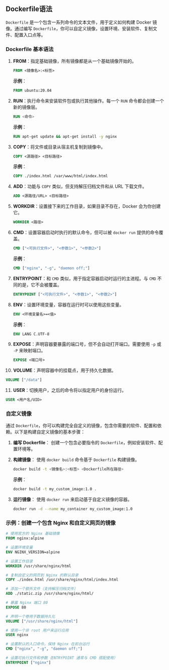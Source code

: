 ## Dockerfile语法

`Dockerfile` 是一个包含一系列命令的文本文件，用于定义如何构建 Docker 镜像。通过编写 `Dockerfile`，你可以自定义镜像，设置环境、安装软件、复制文件、配置入口点等。

### Dockerfile 基本语法

1. **FROM**：指定基础镜像，所有镜像都是从一个基础镜像开始的。
   ```dockerfile
   FROM <镜像名>:<标签>
   ```
   **示例**：
   ```dockerfile
   FROM ubuntu:20.04
   ```

2. **RUN**：执行命令来安装软件包或执行其他操作。每一个 `RUN` 命令都会创建一个新的镜像层。
   ```dockerfile
   RUN <命令>
   ```
   **示例**：
   ```dockerfile
   RUN apt-get update && apt-get install -y nginx
   ```

3. **COPY**：将文件或目录从宿主机复制到镜像中。
   ```dockerfile
   COPY <源路径> <目标路径>
   ```
   **示例**：
   ```dockerfile
   COPY ./index.html /var/www/html/index.html
   ```

4. **ADD**：功能与 `COPY` 类似，但支持解压归档文件和从 URL 下载文件。
   ```dockerfile
   ADD <源路径/URL> <目标路径>
   ```

5. **WORKDIR**：设置接下来的工作目录，如果目录不存在，Docker 会为你创建它。
   ```dockerfile
   WORKDIR <路径>
   ```

6. **CMD**：设置容器启动时执行的默认命令，但可以被 `docker run` 提供的命令覆盖。
   ```dockerfile
   CMD ["<可执行文件>", "<参数1>", "<参数2>"]
   ```
   **示例**：
   ```dockerfile
   CMD ["nginx", "-g", "daemon off;"]
   ```

7. **ENTRYPOINT**：和 `CMD` 类似，用于指定容器启动时运行的主进程。与 `CMD` 不同的是，它不会被覆盖。
   ```dockerfile
   ENTRYPOINT ["<可执行文件>", "<参数1>", "<参数2>"]
   ```

8. **ENV**：设置环境变量，容器在运行时可以使用这些变量。
   ```dockerfile
   ENV <环境变量名>=<值>
   ```
   **示例**：
   ```dockerfile
   ENV LANG C.UTF-8
   ```

9. **EXPOSE**：声明容器要暴露的端口号，但不会自动打开端口。需要使用 `-p` 或 `-P` 来映射端口。
   ```dockerfile
   EXPOSE <端口号>
   ```

10. **VOLUME**：声明容器中的挂载点，用于持久化数据。
   ```dockerfile
   VOLUME ["/data"]
   ```

11. **USER**：切换用户，之后的命令将以指定用户的身份运行。
   ```dockerfile
   USER <用户名/UID>
   ```

### 自定义镜像

通过 `Dockerfile`，你可以构建完全自定义的镜像，包含你需要的软件、配置和依赖。以下是构建自定义镜像的基本步骤：

1. **编写 Dockerfile**：
   创建一个包含必要指令的 `Dockerfile`，例如安装软件、配置环境等。

2. **构建镜像**：
   使用 `docker build` 命令基于 `Dockerfile` 构建镜像。

   ```bash
   docker build -t <镜像名>:<标签> <Dockerfile所在路径>
   ```

   **示例**：
   ```bash
   docker build -t my_custom_image:1.0 .
   ```

3. **运行镜像**：
   使用 `docker run` 来启动基于自定义镜像的容器。

   ```bash
   docker run -d --name my_container my_custom_image:1.0
   ```

### 示例：创建一个包含 Nginx 和自定义网页的镜像

```dockerfile
# 使用官方的 Nginx 基础镜像
FROM nginx:alpine

# 设置环境变量
ENV NGINX_VERSION=alpine

# 设置工作目录
WORKDIR /usr/share/nginx/html

# 复制自定义的网页到 Nginx 的默认目录
COPY ./index.html /usr/share/nginx/html/index.html

# 添加一个额外文件（支持解压归档文件）
ADD ./static.zip /usr/share/nginx/html/

# 暴露 Nginx 端口 80
EXPOSE 80

# 声明一个卷用于数据持久化
VOLUME ["/usr/share/nginx/html"]

# 使用一个非 root 用户来运行应用
USER nginx

# 设置默认的入口命令，保持 Nginx 在前台运行
CMD ["nginx", "-g", "daemon off;"]

# 设置可执行文件和参数（ENTRYPOINT 通常与 CMD 搭配使用）
ENTRYPOINT ["nginx"]
```